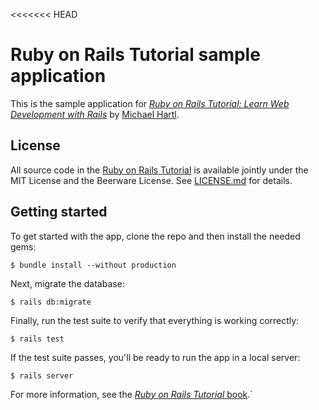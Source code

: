 <<<<<<< HEAD
# Ruby on Rails Tutorial sample application

This is the sample application for
[*Ruby on Rails Tutorial:
Learn Web Development with Rails*](http://www.railstutorial.org/)
by [Michael Hartl](http://www.michaelhartl.com/).

## License

All source code in the [Ruby on Rails Tutorial](http://railstutorial.org/)
is available jointly under the MIT License and the Beerware License. See
[LICENSE.md](LICENSE.md) for details.

## Getting started

To get started with the app, clone the repo and then install the needed gems:

``
$ bundle install --without production
``

Next, migrate the database:

``
$ rails db:migrate
``

Finally, run the test suite to verify that everything is working correctly:

``
$ rails test
``

If the test suite passes, you'll be ready to run the app in a local server:

``
$ rails server
``

For more information, see the
[*Ruby on Rails Tutorial* book](http://www.railstutorial.org/book).`
